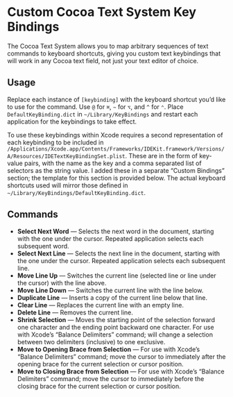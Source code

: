 Custom Cocoa Text System Key Bindings
===
The Cocoa Text System allows you to map arbitrary sequences of text commands to keyboard shortcuts, giving you custom text keybindings that will work in any Cocoa text field, not just your text editor of choice.

Usage
---
Replace each instance of `[keybinding]` with the keyboard shortcut you’d like to use for the command. Use `@` for `⌘`, `~` for `⌥`, and `^` for `⌃`. Place `DefaultKeyBinding.dict` in `~/Library/KeyBindings` and restart each application for the keybindings to take effect.

To use these keybindings within Xcode requires a second representation of each keybinding to be included in `/Applications/Xcode.app/Contents/Frameworks/IDEKit.framework/Versions/A/Resources/IDETextKeyBindingSet.plist`. These are in the form of key-value pairs, with the name as the key and a comma separated list of selectors as the string value. I added these in a separate “Custom Bindings” section; the template for this section is provided below. The actual keyboard shortcuts used will mirror those defined in `~/Library/KeyBindings/DefaultKeyBinding.dict`.

Commands
---
* __Select Next Word__ — Selects the next word in the document, starting with the one under the cursor. Repeated application selects each subsequent word.
* __Select Next Line__ — Selects the next line in the document, starting with the one under the cursor. Repeated application selects each subsequent line.
* __Move Line Up__ — Switches the current line (selected line or line under the cursor) with the line above.
* __Move Line Down__ — Switches the current line with the line below.
* __Duplicate Line__ — Inserts a copy of the current line below that line.
* __Clear Line__ — Replaces the current line with an empty line.
* __Delete Line__ — Removes the current line.
* __Shrink Selection__ — Moves the starting point of the selection forward one character and the ending point backward one character. For use with Xcode’s “Balance Delimiters” command; will change a selection between two delimiters (inclusive) to one exclusive.
* __Move to Opening Brace from Selection__ — For use with Xcode’s “Balance Delimiters” command; move the cursor to immediately after the opening brace for the current selection or cursor position.
* __Move to Closing Brace from Selection__ — For use with Xcode’s “Balance Delimiters” command; move the cursor to immediately before the closing brace for the current selection or cursor position.
